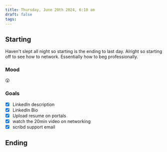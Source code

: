 ```yaml
---
title: Thursday, June 20th 2024, 6:10 am
draft: false
tags: 
---
```


## Starting 

Haven't slept all night so starting is the ending to last day.
Alright so starting off to see how to network. Essentially how to beg professionally.

### Mood

😮
### Goals

- [x] LinkedIn description
- [x] LinkedIn Bio
- [x] Upload resume on portals
- [x] watch the 20min video on networking
- [x] scribd support email

## Ending